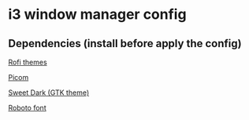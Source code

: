 # i3 window manager config

## Dependencies (install before apply the config)

[Rofi themes](https://github.com/adi1090x/rofi)

[Picom](https://github.com/yshui/picom)

[Sweet Dark (GTK theme)](https://github.com/EliverLara/Sweet)

[Roboto font](https://fonts.google.com/specimen/Roboto)
